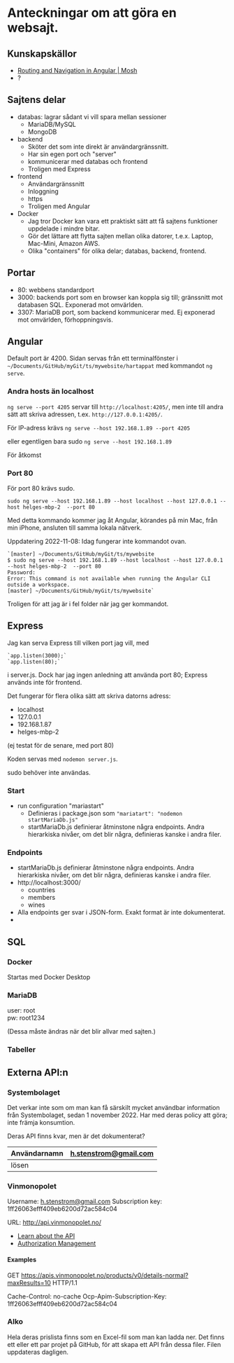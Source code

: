 # Anteckningar om att göra en websajt.

## Kunskapskällor

* [Routing and Navigation in Angular | Mosh](https://youtu.be/tUCa3JcFILI)
* ?

## Sajtens delar

* databas: lagrar sådant vi vill spara mellan sessioner
  * MariaDB/MySQL
  * MongoDB
* backend
  * Sköter det som inte direkt är användargränssnitt. 
  * Har sin egen port och "server"
  * kommunicerar med databas och frontend
  * Troligen med Express
* frontend
  * Användargränssnitt
  * Inloggning
  * https
  * Troligen med Angular
* Docker
  * Jag tror Docker kan vara ett praktiskt sätt att få sajtens funktioner 
    uppdelade i mindre bitar.
  * Gör det lättare att flytta sajten mellan olika datorer, t.e.x. Laptop, 
    Mac-Mini, Amazon AWS.
  * Olika "containers" för olika delar; databas, backend, frontend. 

## Portar

* 80: webbens standardport
* 3000: backends port som en browser kan koppla sig till; gränssnitt mot 
  databasen SQL. Exponerad mot omvärlden.
* 3307: MariaDB port, som backend kommunicerar med. Ej exponerad mot omvärlden,
  förhoppningsvis.

## Angular

Default port är 4200. Sidan servas från ett terminalfönster i
`~/Documents/GitHub/myGit/ts/mywebsite/hartappat`
med kommandot `ng serve`.

### Andra hosts än localhost
`ng serve --port 4205` servar till `http://localhost:4205/`, men inte
till andra sätt att skriva adressen, t.ex. `http://127.0.0.1:4205/`.

För IP-adress krävs
`ng serve --host 192.168.1.89 --port 4205`

eller egentligen bara  sudo `ng serve --host 192.168.1.89`


För åtkomst

### Port 80


För port 80 krävs sudo.

`sudo ng serve --host 192.168.1.89 --host localhost --host 127.0.0.1 --host helges-mbp-2  --port 80`

Med detta kommando kommer jag åt Angular, körandes på min Mac, från min iPhone, ansluten till samma lokala nätverk.

Uppdatering 2022-11-08: Idag fungerar inte kommandot ovan.

    `[master] ~/Documents/GitHub/myGit/ts/mywebsite
    $ sudo ng serve --host 192.168.1.89 --host localhost --host 127.0.0.1 --host helges-mbp-2  --port 80
    Password:
    Error: This command is not available when running the Angular CLI outside a workspace.
    [master] ~/Documents/GitHub/myGit/ts/mywebsite`

Troligen för att jag är i fel folder när jag ger kommandot.



## Express
Jag kan serva Express till vilken port jag vill, med

    `app.listen(3000);`
    `app.listen(80);`

i server.js. Dock har jag ingen anledning att använda port 80; Express
används inte för frontend.

Det fungerar för flera olika sätt att skriva datorns adress:

* localhost
* 127.0.0.1
* 192.168.1.87
* helges-mbp-2

(ej testat för de senare, med port 80)

Koden servas med `nodemon server.js`.

sudo behöver inte användas.

### Start

* run configuration "mariastart"
  * Definieras i package.json som `"mariatart": "nodemon startMariaDb.js"`
  * startMariaDb.js definierar åtminstone några endpoints. Andra 
    hierarkiska nivåer, om det blir några, definieras kanske i andra filer. 

### Endpoints

* startMariaDb.js definierar åtminstone några endpoints. Andra
  hierarkiska nivåer, om det blir några, definieras kanske i andra filer.
* http://localhost:3000/
  * countries
  * members
  * wines
* Alla endpoints ger svar i JSON-form. Exakt format är inte dokumenterat.
* 

## SQL

### Docker

Startas med Docker Desktop

### MariaDB
user: root  
pw: root1234  

(Dessa måste ändras när det blir allvar med sajten.)

### Tabeller



## Externa API:n

### Systembolaget

Det verkar inte som om man kan få särskilt mycket användbar information från 
Systembolaget, sedan 1 november 2022. Har med deras policy att göra; inte 
främja konsumtion. 

Deras API finns kvar, men är det dokumenterat? 

| Användarnamn | h.stenstrom@gmail.com |
|--------------|----------------------|
| lösen        |                      |

### Vinmonopolet

Username: h.stenstrom@gmail.com
Subscription key: 1ff26063efff409eb6200d72ac584c04



URL: http://api.vinmonopolet.no/

* [Learn about the API](http://api.vinmonopolet.no/docs/services?product=open)
* [Authorization Management](http://api.vinmonopolet.no/blog/authorization-management)


#### Examples

GET https://apis.vinmonopolet.no/products/v0/details-normal?maxResults=10 HTTP/1.1

Cache-Control: no-cache
Ocp-Apim-Subscription-Key: 1ff26063efff409eb6200d72ac584c04



### Alko

Hela deras prislista finns som en Excel-fil som man kan ladda ner. Det finns 
ett eller ett par projet på GitHub, för att skapa ett API från dessa filer. 
Filen uppdateras dagligen.